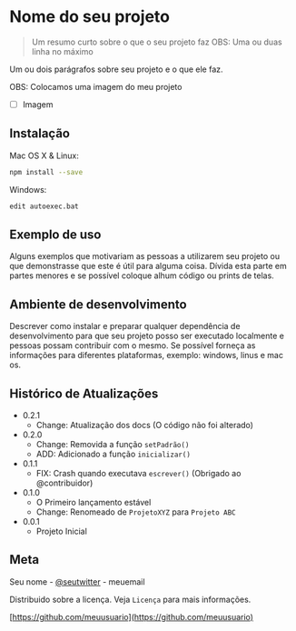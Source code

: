 # Nome do seu projeto 

> Um resumo curto sobre o que o seu projeto faz OBS: Uma ou duas linha no máximo 

Um ou dois parágrafos sobre seu projeto e o que ele faz. 

OBS: Colocamos uma imagem do meu projeto 
- [ ] Imagem

## Instalação 

Mac OS X & Linux:

```sh
npm install --save
```

Windows: 

```sh
edit autoexec.bat
```

## Exemplo de uso 
Alguns exemplos que motivariam as pessoas a utilizarem seu projeto ou que demonstrasse que este é útil para alguma coisa. Dívida esta parte em partes menores e se possível coloque alhum código ou prints de telas.

## Ambiente de desenvolvimento 

Descrever como instalar e preparar qualquer dependência de desenvolvimento para que seu projeto posso ser executado localmente e pessoas possam contribuir com o mesmo. 
Se possível forneça as informações para diferentes plataformas, exemplo: windows, linus e mac os. 


## Histórico de Atualizações 
* 0.2.1 
    * Change: Atualização dos docs (O código não foi alterado)
* 0.2.0 
    * Change: Removida a função 
    `setPadrão()`
    * ADD: Adicionado a função `inicializar()`
* 0.1.1
    * FIX: Crash quando executava `escrever()` (Obrigado ao @contribuidor)
* 0.1.0
    * O Primeiro lançamento estável 
    * Change: Renomeado de `ProjetoXYZ` para `Projeto ABC`
* 0.0.1
    * Projeto Inicial 


## Meta 
Seu nome - [@seutwitter](https://twitter.com/seutwitter) - meuemail

Distribuido sobre a licença. Veja `Licença` para mais informações. 

[https://github.com/meuusuario](https://github.com/meuusuario)



